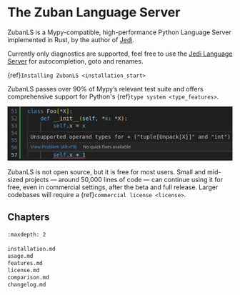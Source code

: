 # The Zuban Language Server

ZubanLS is a Mypy-compatible, high-performance Python Language Server
implemented in Rust, by the author of [Jedi](https://github.com/davidhalter/jedi).

Currently only diagnostics are supported, feel free to use the [Jedi Language
Server](https://github.com/pappasam/jedi-language-server/) for autocompletion,
goto and renames.

{ref}`Installing ZubanLS <installation_start>`

ZubanLS passes over 90% of Mypy’s relevant test suite and offers comprehensive
support for Python's {ref}`type system <type_features>`.

![ZubanLS Diagnostics](_static/vscode.png)

ZubanLS is not open source, but it is free for most users. Small and mid-sized
projects — around 50,000 lines of code — can continue using it for free, even in
commercial settings, after the beta and full release. Larger codebases will
require a {ref}`commercial license <license>`.

## Chapters

```{toctree}
:maxdepth: 2

installation.md
usage.md
features.md
license.md
comparison.md
changelog.md
```
